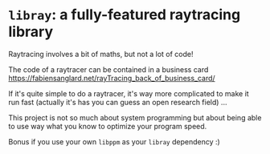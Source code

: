 `libray`: a fully-featured raytracing library
=============================================

Raytracing involves a bit of maths, but not a lot of code!

The code of a raytracer can be contained in a business card
<https://fabiensanglard.net/rayTracing_back_of_business_card/>

If it's quite simple to do a raytracer, it's way more complicated to
make it run fast (actually it's has you can guess an open research
field) ...

This project is not so much about system programming but about being
able to use way what you know to optimize your program speed.

Bonus if you use your own `libppm` as your `libray` dependency :)